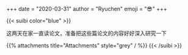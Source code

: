 +++
date = "2020-03-31"
author = "Ryuchen"
emoji = ":sunglasses:"
+++

{{< suibi color="blue" >}}
    <p>这两天在家一直读论文，准备把这些篇论文的内容好好深入研究一下</p>
    <span>
    	{{% attachments title="Attachments" style="grey" / %}}
    </span>
{{< /suibi >}}